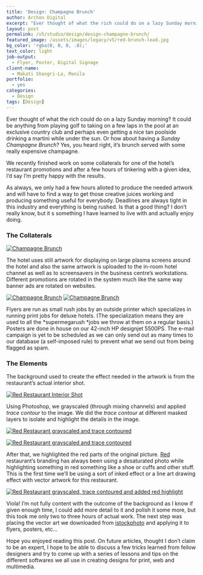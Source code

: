 ```yaml
---
title: 'Design: Champagne Brunch'
author: Archon Digital
excerpt: "Ever thought of what the rich could do on a lazy Sunday morning? It could be anything from playing golf to taking a few laps at an exclusive country clubs' pool and perhaps even getting a nice tan poolside under the sun. Or how about a Sunday Champagne Brunch? Yes, you heard right, it's brunch served with some really expensive champagne with it."
layout: post
permalink: /v5/studio/design/design-champagne-brunch/
featured_image: /assets/images/legacy/v5/red-brunch-lead.jpg
bg_color: 'rgba(0, 0, 0, .8);'
text_color: light
job-output:
  - Flyer, Poster, Digital Signage
client-name:
  - Makati Shangri-La, Manila
portfolio:
  - yes
categories:
  - Design
tags: [Design]
---
```

Ever thought of what the rich could do on a lazy Sunday morning? It could be anything from playing golf to taking on a few laps in the pool at an exclusive country club and perhaps even getting a nice tan poolside drinking a martini while under the sun. Or how about having a *Sunday Champagne Brunch*? Yes, you heard right, it&#8217;s brunch served with some really expensive champagne.

We recently finished work on some collaterals for one of the hotel&#8217;s restaurant promotions and after a few hours of tinkering with a given idea, I&#8217;d say I&#8217;m pretty happy with the results.<!--more-->

As always, we only had a few hours alloted to produce the needed artwork and will have to find a way to get those creative juices working and producing something useful for everybody. Deadlines are always tight in this industry and everything is being rushed. Is that a good thing? I don&#8217;t really know, but it s something I have learned to live with and actually enjoy doing.

### The Collaterals

<a title="Champagne Brunch" rel="flickr-mgr[design]" href="http://www.flickr.com/photos/22375586@N03/2274217618/"><img class="flickr-medium" src="http://farm3.static.flickr.com/2057/2274217618_951510b2c5_m.jpg" alt="Champagne Brunch" /></a>

The hotel uses still artwork for displaying on large plasma screens around the hotel and also the same artwork is uploaded to the in-room hotel channel as well as to screensavers in the business centre&#8217;s workstations. Different promotions are rotated in the system much like the same way banner ads are rotated on websites.

<a title="Champagne Brunch" rel="flickr-mgr[design]" href="http://www.flickr.com/photos/22375586@N03/2273422335/"><img class="flickr-medium" src="http://farm3.static.flickr.com/2145/2273422335_f3d03ecd04_m.jpg" alt="Champagne Brunch" /></a> <a title="Champagne Brunch" rel="flickr-mgr[design]" href="http://www.flickr.com/photos/22375586@N03/2273422087/"><img class="flickr-medium" src="http://farm3.static.flickr.com/2327/2273422087_c691dd1a61_m.jpg" alt="Champagne Brunch" /></a>

Flyers are run as small rush jobs by an outside printer which specializes in running print jobs for deluxe hotels. (The specialization means they are used to all the *supermegarush *jobs we throw at them on a regular basis.) Posters are done in house on our 42-inch HP designjet 5500PS. The e-mail campaign is yet to be scheduled as we can only send out as many times to our database (a self-imposed rule) to prevent what we send out from being flagged as spam.

### The Elements

The background used to create the effect needed in the artwork is from the restaurant&#8217;s actual interior shot.

<a title="Red Restaurant Interior Shot" rel="flickr-mgr[how]" href="http://www.flickr.com/photos/22375586@N03/2274219268/"><img class="flickr-medium" src="http://farm3.static.flickr.com/2167/2274219268_0a4734a6a7_m.jpg" alt="Red Restaurant Interior Shot" /></a>

Using Photoshop, we grayscaled (through mixing channels) and applied *trace contour* to the image. We did the *trace contour* at different masked layers to isolate and highlight the details in the image.

<a title="Red Restaurant grayscaled and trace contoured" rel="flickr-mgr[how]" href="http://www.flickr.com/photos/22375586@N03/2274219024/"><img class="flickr-medium" src="http://farm3.static.flickr.com/2063/2274219024_f0af00c02b_m.jpg" alt="Red Restaurant grayscaled and trace contoured" /><br /> </a>

<a title="Red Restaurant grayscaled and trace contoured" rel="flickr-mgr[how]" href="http://www.flickr.com/photos/22375586@N03/2273423461/"><img class="flickr-medium" src="http://farm3.static.flickr.com/2065/2273423461_2b6dd81a64_m.jpg" alt="Red Restaurant grayscaled and trace contoured" /></a>

After that, we highlighted the red parts of the original picture. <a href="http://www.shangri-la.com/en/property/manila/makatishangrila/dining/restaurant/red" target="_blank">Red</a> restaurant&#8217;s branding has always been using a desaturated photo while highlighting something in red something like a shoe or cuffs and other stuff. This is the first time we&#8217;ll be using a sort of inked effect or a line art drawing effect with vector artwork for this restaurant.

<a title="Red Restaurant grayscaled, trace contoured and added red highlight" rel="flickr-mgr[how]" href="http://www.flickr.com/photos/22375586@N03/2274217998/"><img class="flickr-medium" src="http://farm3.static.flickr.com/2059/2274217998_aeb6f99e9b_m.jpg" alt="Red Restaurant grayscaled, trace contoured and added red highlight" /></a>

Viola! I&#8217;m not fully content with the outcome of the background as I know if given enough time, I could add more detail to it and polish it some more, but this took me only two to three hours of actual work. The next step was placing the vector art we downloaded from <a href="http://www.istockphoto.com/file_closeup/food/meals/dinner/3114585_waiter.php?id=3114585" target="_blank">istockphoto</a> and applying it to flyers, posters, etc&#8230;

Hope you enjoyed reading this post. On future articles, thought I don&#8217;t claim to be an expert, I hope to be able to discuss a few tricks learned from fellow designers and try to come up with a series of lessons and tips on the different softwares we all use in creating designs for print, web and multimedia.